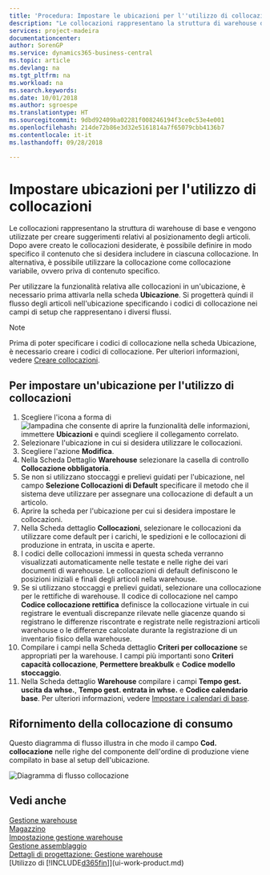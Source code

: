 ```yaml
---
title: 'Procedura: Impostare le ubicazioni per l''utilizzo di collocazioni | Documenti Microsoft'
description: "Le collocazioni rappresentano la struttura di warehouse di base e vengono utilizzate per creare suggerimenti relativi al posizionamento degli articoli. Dopo avere creato le collocazioni desiderate, è possibile definire in modo specifico il contenuto che si desidera includere in ciascuna collocazione. In alternativa, è possibile utilizzare la collocazione come collocazione variabile, ovvero priva di contenuto specifico."
services: project-madeira
documentationcenter: 
author: SorenGP
ms.service: dynamics365-business-central
ms.topic: article
ms.devlang: na
ms.tgt_pltfrm: na
ms.workload: na
ms.search.keywords: 
ms.date: 10/01/2018
ms.author: sgroespe
ms.translationtype: HT
ms.sourcegitcommit: 9dbd92409ba02281f008246194f3ce0c53e4e001
ms.openlocfilehash: 214de72b86e3d32e5161814a7f65079cbb4136b7
ms.contentlocale: it-it
ms.lasthandoff: 09/28/2018

---
```

# <a name="set-up-locations-to-use-bins"></a>Impostare ubicazioni per l'utilizzo di collocazioni
Le collocazioni rappresentano la struttura di warehouse di base e vengono utilizzate per creare suggerimenti relativi al posizionamento degli articoli. Dopo avere creato le collocazioni desiderate, è possibile definire in modo specifico il contenuto che si desidera includere in ciascuna collocazione. In alternativa, è possibile utilizzare la collocazione come collocazione variabile, ovvero priva di contenuto specifico.  

Per utilizzare la funzionalità relativa alle collocazioni in un'ubicazione, è necessario prima attivarla nella scheda **Ubicazione**. Si progetterà quindi il flusso degli articoli nell'ubicazione specificando i codici di collocazione nei campi di setup che rappresentano i diversi flussi.  

> [!NOTE]  
>  Prima di poter specificare i codici di collocazione nella scheda Ubicazione, è necessario creare i codici di collocazione. Per ulteriori informazioni, vedere [Creare collocazioni](warehouse-how-to-create-individual-bins.md).  

## <a name="to-set-up-a-location-to-use-bins"></a>Per impostare un'ubicazione per l'utilizzo di collocazioni  
1.  Scegliere l'icona a forma di ![lampadina che consente di aprire la funzionalità delle informazioni](media/ui-search/search_small.png "Informazioni sull'operazione che si desidera eseguire"), immettere **Ubicazioni** e quindi scegliere il collegamento correlato.  
2.  Selezionare l'ubicazione in cui si desidera utilizzare le collocazioni.  
3.  Scegliere l'azione **Modifica**.  
4.  Nella Scheda Dettaglio **Warehouse** selezionare la casella di controllo **Collocazione obbligatoria**.  
5.  Se non si utilizzano stoccaggi e prelievi guidati per l'ubicazione, nel campo **Selezione Collocazioni di Default** specificare il metodo che il sistema deve utilizzare per assegnare una collocazione di default a un articolo.  
6.  Aprire la scheda per l'ubicazione per cui si desidera impostare le collocazioni.
7.  Nella Scheda dettaglio **Collocazioni**, selezionare le collocazioni da utilizzare come default per i carichi, le spedizioni e le collocazioni di produzione in entrata, in uscita e aperte.  
8.  I codici delle collocazioni immessi in questa scheda verranno visualizzati automaticamente nelle testate e nelle righe dei vari documenti di warehouse. Le collocazioni di default definiscono le posizioni iniziali e finali degli articoli nella warehouse.  
9.  Se si utilizzano stoccaggi e prelievi guidati, selezionare una collocazione per le rettifiche di warehouse. Il codice di collocazione nel campo **Codice collocazione rettifica** definisce la collocazione virtuale in cui registrare le eventuali discrepanze rilevate nelle giacenze quando si registrano le differenze riscontrate e registrate nelle registrazioni articoli warehouse o le differenze calcolate durante la registrazione di un inventario fisico della warehouse.  
10. Compilare i campi nella Scheda dettaglio **Criteri per collocazione** se appropriati per la warehouse. I campi più importanti sono **Criteri capacità collocazione**, **Permettere breakbulk** e **Codice modello stoccaggio**.  
11. Nella Scheda dettaglio **Warehouse** compilare i campi **Tempo gest. uscita da whse.**, **Tempo gest. entrata in whse.** e **Codice calendario base**. Per ulteriori informazioni, vedere [Impostare i calendari di base](across-how-to-assign-base-calendars.md).

## <a name="filling-the-consumption-bin"></a>Rifornimento della collocazione di consumo
Questo diagramma di flusso illustra in che modo il campo **Cod. collocazione** nelle righe del componente dell'ordine di produzione viene compilato in base al setup dell'ubicazione.

![Diagramma di flusso collocazione](media/binflow.png "BinFlow")  

## <a name="see-also"></a>Vedi anche
[Gestione warehouse](warehouse-manage-warehouse.md)  
[Magazzino](inventory-manage-inventory.md)  
[Impostazione gestione warehouse](warehouse-setup-warehouse.md)     
[Gestione assemblaggio](assembly-assemble-items.md)    
[Dettagli di progettazione: Gestione warehouse](design-details-warehouse-management.md)  
[Utilizzo di [!INCLUDE[d365fin](includes/d365fin_md.md)]](ui-work-product.md)

